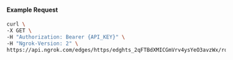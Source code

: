 <!-- Code generated for API Clients. DO NOT EDIT. -->

#### Example Request

```bash
curl \
-X GET \
-H "Authorization: Bearer {API_KEY}" \
-H "Ngrok-Version: 2" \
https://api.ngrok.com/edges/https/edghts_2qFTBdXMICGmVrv4ysYeO3avzWx/routes/edghtsrt_2qFTBXuM0FSDPeN4tI5OFZKrMQz/compression
```
